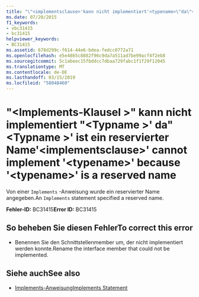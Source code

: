 ```yaml
---
title: "\"<implementsclause>'kann nicht implementiert'<typename>\"da\"<typename>\" ist ein reservierter Name"
ms.date: 07/20/2015
f1_keywords:
- vbc31415
- bc31415
helpviewer_keywords:
- BC31415
ms.assetid: 678d299c-f614-44e6-bdea-fedcc0772a71
ms.openlocfilehash: e5e4865c8882f96c9da7a511ad7be99acf4f2eb8
ms.sourcegitcommit: 5c1abeec15fbddcc7dbaa729fabc1f1f29f12045
ms.translationtype: MT
ms.contentlocale: de-DE
ms.lasthandoff: 03/15/2019
ms.locfileid: "58048460"
---
```

# <a name="implementsclause-cannot-implement-typename-because-typename-is-a-reserved-name"></a><span data-ttu-id="9dea7-102">"\<Implements-Klausel >" kann nicht implementiert "\<Typname >' da"\<Typname >' ist ein reservierter Name</span><span class="sxs-lookup"><span data-stu-id="9dea7-102">'\<implementsclause>' cannot implement '\<typename>' because '\<typename>' is a reserved name</span></span>
<span data-ttu-id="9dea7-103">Von einer `Implements` -Anweisung wurde ein reservierter Name angegeben.</span><span class="sxs-lookup"><span data-stu-id="9dea7-103">An `Implements` statement specified a reserved name.</span></span>  
  
 <span data-ttu-id="9dea7-104">**Fehler-ID:** BC31415</span><span class="sxs-lookup"><span data-stu-id="9dea7-104">**Error ID:** BC31415</span></span>  
  
## <a name="to-correct-this-error"></a><span data-ttu-id="9dea7-105">So beheben Sie diesen Fehler</span><span class="sxs-lookup"><span data-stu-id="9dea7-105">To correct this error</span></span>  
  
-   <span data-ttu-id="9dea7-106">Benennen Sie den Schnittstellenmember um, der nicht implementiert werden konnte.</span><span class="sxs-lookup"><span data-stu-id="9dea7-106">Rename the interface member that could not be implemented.</span></span>  
  
## <a name="see-also"></a><span data-ttu-id="9dea7-107">Siehe auch</span><span class="sxs-lookup"><span data-stu-id="9dea7-107">See also</span></span>

- [<span data-ttu-id="9dea7-108">Implements-Anweisung</span><span class="sxs-lookup"><span data-stu-id="9dea7-108">Implements Statement</span></span>](../../visual-basic/language-reference/statements/implements-statement.md)
